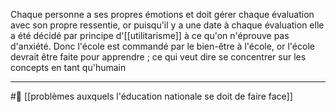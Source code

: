 Chaque personne a ses propres émotions et doit gérer chaque évaluation avec son propre ressentie, or puisqu'il y a une date à chaque évaluation elle a été décidé par principe d'[[utilitarisme]] à ce qu'on n'éprouve pas d'anxiété. Donc l'école est commandé par le bien-être à l'école, or l'école devrait être faite pour apprendre ; ce qui veut dire se concentrer sur les concepts en tant qu'humain

---
#🌱 [[problèmes auxquels l'éducation nationale se doit de faire face]]